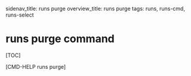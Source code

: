 sidenav_title: runs purge
overview_title: runs purge
tags: runs, runs-cmd, runs-select

# runs purge command

[TOC]

[CMD-HELP runs purge]
